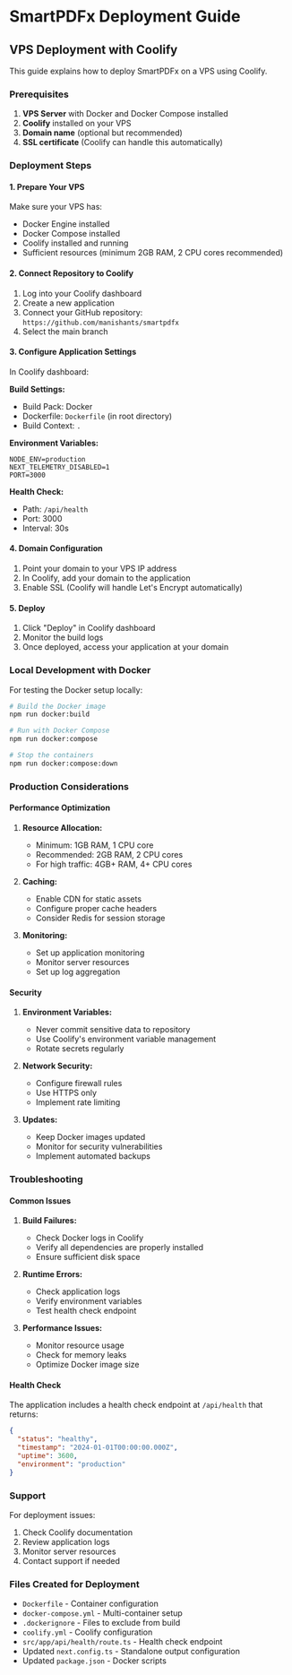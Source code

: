 # SmartPDFx Deployment Guide

## VPS Deployment with Coolify

This guide explains how to deploy SmartPDFx on a VPS using Coolify.

### Prerequisites

1. **VPS Server** with Docker and Docker Compose installed
2. **Coolify** installed on your VPS
3. **Domain name** (optional but recommended)
4. **SSL certificate** (Coolify can handle this automatically)

### Deployment Steps

#### 1. Prepare Your VPS

Make sure your VPS has:
- Docker Engine installed
- Docker Compose installed
- Coolify installed and running
- Sufficient resources (minimum 2GB RAM, 2 CPU cores recommended)

#### 2. Connect Repository to Coolify

1. Log into your Coolify dashboard
2. Create a new application
3. Connect your GitHub repository: `https://github.com/manishants/smartpdfx`
4. Select the main branch

#### 3. Configure Application Settings

In Coolify dashboard:

**Build Settings:**
- Build Pack: Docker
- Dockerfile: `Dockerfile` (in root directory)
- Build Context: `.`

**Environment Variables:**
```
NODE_ENV=production
NEXT_TELEMETRY_DISABLED=1
PORT=3000
```

**Health Check:**
- Path: `/api/health`
- Port: 3000
- Interval: 30s

#### 4. Domain Configuration

1. Point your domain to your VPS IP address
2. In Coolify, add your domain to the application
3. Enable SSL (Coolify will handle Let's Encrypt automatically)

#### 5. Deploy

1. Click "Deploy" in Coolify dashboard
2. Monitor the build logs
3. Once deployed, access your application at your domain

### Local Development with Docker

For testing the Docker setup locally:

```bash
# Build the Docker image
npm run docker:build

# Run with Docker Compose
npm run docker:compose

# Stop the containers
npm run docker:compose:down
```

### Production Considerations

#### Performance Optimization

1. **Resource Allocation:**
   - Minimum: 1GB RAM, 1 CPU core
   - Recommended: 2GB RAM, 2 CPU cores
   - For high traffic: 4GB+ RAM, 4+ CPU cores

2. **Caching:**
   - Enable CDN for static assets
   - Configure proper cache headers
   - Consider Redis for session storage

3. **Monitoring:**
   - Set up application monitoring
   - Monitor server resources
   - Set up log aggregation

#### Security

1. **Environment Variables:**
   - Never commit sensitive data to repository
   - Use Coolify's environment variable management
   - Rotate secrets regularly

2. **Network Security:**
   - Configure firewall rules
   - Use HTTPS only
   - Implement rate limiting

3. **Updates:**
   - Keep Docker images updated
   - Monitor for security vulnerabilities
   - Implement automated backups

### Troubleshooting

#### Common Issues

1. **Build Failures:**
   - Check Docker logs in Coolify
   - Verify all dependencies are properly installed
   - Ensure sufficient disk space

2. **Runtime Errors:**
   - Check application logs
   - Verify environment variables
   - Test health check endpoint

3. **Performance Issues:**
   - Monitor resource usage
   - Check for memory leaks
   - Optimize Docker image size

#### Health Check

The application includes a health check endpoint at `/api/health` that returns:

```json
{
  "status": "healthy",
  "timestamp": "2024-01-01T00:00:00.000Z",
  "uptime": 3600,
  "environment": "production"
}
```

### Support

For deployment issues:
1. Check Coolify documentation
2. Review application logs
3. Monitor server resources
4. Contact support if needed

### Files Created for Deployment

- `Dockerfile` - Container configuration
- `docker-compose.yml` - Multi-container setup
- `.dockerignore` - Files to exclude from build
- `coolify.yml` - Coolify configuration
- `src/app/api/health/route.ts` - Health check endpoint
- Updated `next.config.ts` - Standalone output configuration
- Updated `package.json` - Docker scripts